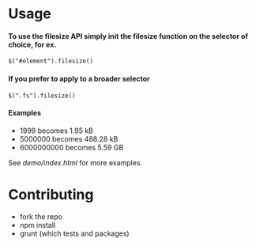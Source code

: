 # Usage

#### To use the filesize API simply init the filesize function on the selector of choice, for ex.
~~~
$("#element").filesize()
~~~

#### If you prefer to apply to a broader selector
~~~
$(".fs").filesize()
~~~

#### Examples

* 1999 becomes 1.95 kB
* 5000000 becomes 488.28 kB
* 6000000000 becomes 5.59 GB

See *demo/index.html* for more examples.

# Contributing
* fork the repo
* npm install
* grunt (which tests and packages)
